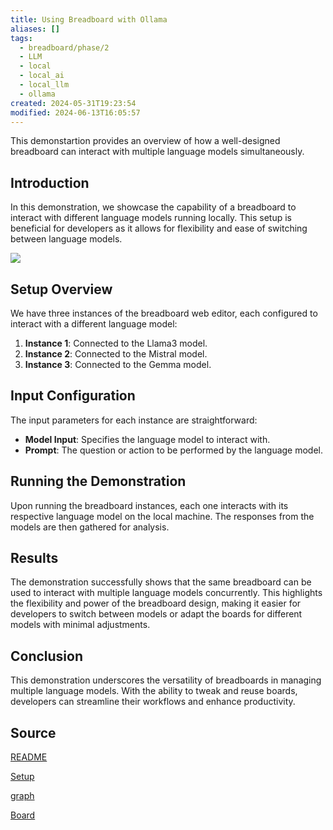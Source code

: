 ```yaml
---
title: Using Breadboard with Ollama
aliases: []
tags:
  - breadboard/phase/2
  - LLM
  - local
  - local_ai
  - local_llm
  - ollama
created: 2024-05-31T19:23:54
modified: 2024-06-13T16:05:57
---
```


This demonstartion provides an overview of how a well-designed breadboard can interact with multiple language models simultaneously.

## Introduction

In this demonstration, we showcase the capability of a breadboard to interact with different language models running locally. This setup is beneficial for developers as it allows for flexibility and ease of switching between language models.

![](https://www.youtube.com/embed/lMur1gqobFg?rel=0)

## Setup Overview

We have three instances of the breadboard web editor, each configured to interact with a different language model:

1. **Instance 1**: Connected to the Llama3 model.
2. **Instance 2**: Connected to the Mistral model.
3. **Instance 3**: Connected to the Gemma model.

## Input Configuration

The input parameters for each instance are straightforward:

- **Model Input**: Specifies the language model to interact with.
- **Prompt**: The question or action to be performed by the language model.

## Running the Demonstration

Upon running the breadboard instances, each one interacts with its respective language model on the local machine. The responses from the models are then gathered for analysis.

## Results

The demonstration successfully shows that the same breadboard can be used to interact with multiple language models concurrently. This highlights the flexibility and power of the breadboard design, making it easier for developers to switch between models or adapt the boards for different models with minimal adjustments.

## Conclusion

This demonstration underscores the versatility of breadboards in managing multiple language models. With the ability to tweak and reuse boards, developers can streamline their workflows and enhance productivity.

## Source

[README](https://github.com/ExaDev/breadboard-examples/blob/main/src/examples/ollama-llama3/README.md)

[Setup](https://github.com/ExaDev/breadboard-examples/blob/main/src/examples/ollama-llama3/Setup.md)

[graph](https://github.com/ExaDev/breadboard-examples/blob/main/src/examples/ollama-llama3/graph.json)

[Board](https://github.com/ExaDev/breadboard-examples/blob/main/src/examples/ollama-llama3/index.ts)
